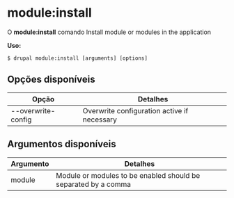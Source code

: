 # module:install
O **module:install** comando Install module or modules in the application

**Uso:**
```
$ drupal module:install [arguments] [options] 
```

## Opções disponíveis
Opção | Detalhes
-------|-------------
--overwrite-config | Overwrite configuration active if necessary

## Argumentos disponíveis
Argumento | Detalhes
---------|-------------
module | Module or modules to be enabled should be separated by a comma
